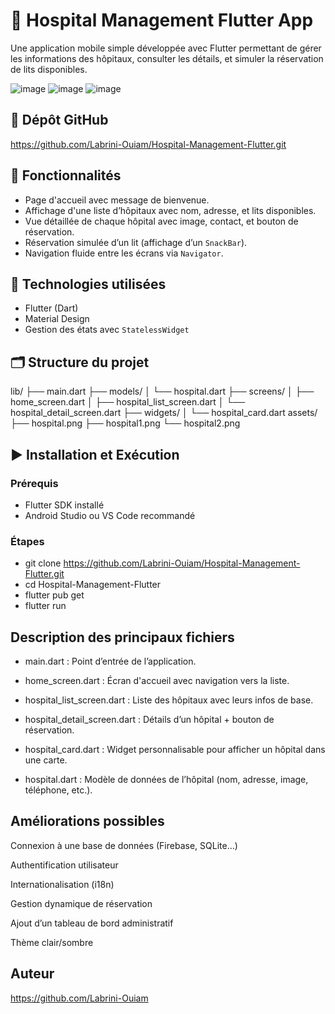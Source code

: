 # 🏥 Hospital Management Flutter App

Une application mobile simple développée avec Flutter permettant de gérer les informations des hôpitaux, consulter les détails, et simuler la réservation de lits disponibles.

![image](https://github.com/user-attachments/assets/97017ab5-03c6-43be-b7c9-86bc6786a854)
![image](https://github.com/user-attachments/assets/5f5cffef-aab8-44fd-8e25-6d8f335eff35)
![image](https://github.com/user-attachments/assets/104b216e-072a-42e1-a454-c4a6e55104c1)

## 🔗 Dépôt GitHub

https://github.com/Labrini-Ouiam/Hospital-Management-Flutter.git

## 📱 Fonctionnalités

- Page d'accueil avec message de bienvenue.
- Affichage d'une liste d’hôpitaux avec nom, adresse, et lits disponibles.
- Vue détaillée de chaque hôpital avec image, contact, et bouton de réservation.
- Réservation simulée d’un lit (affichage d’un `SnackBar`).
- Navigation fluide entre les écrans via `Navigator`.

## 🧠 Technologies utilisées

- Flutter (Dart)
- Material Design
- Gestion des états avec `StatelessWidget`

## 🗂️ Structure du projet

lib/
├── main.dart
├── models/
│ └── hospital.dart
├── screens/
│ ├── home_screen.dart
│ ├── hospital_list_screen.dart
│ └── hospital_detail_screen.dart
├── widgets/
│ └── hospital_card.dart
assets/
├── hospital.png
├── hospital1.png
└── hospital2.png


## ▶️ Installation et Exécution

### Prérequis

- Flutter SDK installé
- Android Studio ou VS Code recommandé

### Étapes

- git clone https://github.com/Labrini-Ouiam/Hospital-Management-Flutter.git
- cd Hospital-Management-Flutter
- flutter pub get
- flutter run

## Description des principaux fichiers

- main.dart : Point d’entrée de l’application.

- home_screen.dart : Écran d'accueil avec navigation vers la liste.

- hospital_list_screen.dart : Liste des hôpitaux avec leurs infos de base.

- hospital_detail_screen.dart : Détails d’un hôpital + bouton de réservation.

- hospital_card.dart : Widget personnalisable pour afficher un hôpital dans une carte.

- hospital.dart : Modèle de données de l’hôpital (nom, adresse, image, téléphone, etc.).

## Améliorations possibles

Connexion à une base de données (Firebase, SQLite…)

Authentification utilisateur

Internationalisation (i18n)

Gestion dynamique de réservation

Ajout d’un tableau de bord administratif

Thème clair/sombre

 ## Auteur

https://github.com/Labrini-Ouiam




